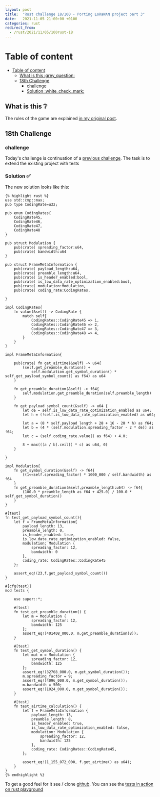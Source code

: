 ```yaml
---
layout: post
title:  "Rust challenge 18/100 - Porting LoRaWAN project part 3"
date:   2021-11-05 21:00:00 +0100
categories: rust
redirect_from:
  - /rust/2021/11/05/100rust-18
---
```


#  Table of content
<!-- MarkdownTOC autolink="true" -->

- [Table of content](#table-of-content)
	- [What is this :grey\_question:](#what-is-this-grey_question)
	- [18th Challenge](#18th-challenge)
		- [challenge](#challenge)
		- [Solution :white\_check\_mark:](#solution-white_check_mark)

<!-- /MarkdownTOC -->

## What is this :grey_question: 

The rules of the game are explained [in my original post](https://maebli.github.io/rust/2021/10/18/100rust.html). 

## 18th Challenge
### challenge

Today's challenge is continuation of a [previous challenge](https://maebli.github.io/rust/2021/11/03/100rust-17.html).
The task is to extend the existing project with tests


### Solution :white_check_mark:

The new solution looks like this:


	{% highlight rust %}
	use std::cmp::max;
	pub type CodingRate=u32;

	pub enum CodingRates{
	    CodingRate45,
	    CodingRate46,
	    CodingRate47,
	    CodingRate48
	}

	pub struct Modulation {
	    pub(crate) spreading_factor:u64,
	    pub(crate) bandwidth:u64
	}

	pub struct FrameMetaInformation {
	    pub(crate) payload_length:u64,
	    pub(crate) preamble_length:u64,
	    pub(crate) is_header_enabled:bool,
	    pub(crate) is_low_data_rate_optimization_enabled:bool,
	    pub(crate) modulation:Modulation,
	    pub(crate) coding_rate:CodingRates,

	}

	impl CodingRates{
	    fn value(&self) -> CodingRate {
	        match self{
	            CodingRates::CodingRate45 => 1,
	            CodingRates::CodingRate46 => 2,
	            CodingRates::CodingRate47 => 3,
	            CodingRates::CodingRate48 => 4,
	        }
	    }
	}

	impl FrameMetaInformation{

	    pub(crate) fn get_airtime(&self) -> u64{
	        (self.get_preamble_duration() +
	            self.modulation.get_symbol_duration() * self.get_payload_symbol_count() as f64) as u64
	    }

	    fn get_preamble_duration(&self) -> f64{
	        self.modulation.get_preamble_duration(self.preamble_length)
	    }

	    fn get_payload_symbol_count(&self) -> u64 {
	        let de = self.is_low_data_rate_optimization_enabled as u64;
	        let h = (!self.is_low_data_rate_optimization_enabled) as u64;

	        let a = (8 * self.payload_length + 28 + 16 - 20 * h) as f64;
	        let b = (4 * (self.modulation.spreading_factor - 2 * de)) as f64;
	        let c = (self.coding_rate.value() as f64) + 4.0;

	        8 + max(((a / b).ceil() * c) as u64, 0)
	    }

	}

	impl Modulation{
	    fn get_symbol_duration(&self) -> f64{
	        ((1<<self.spreading_factor) * 1000_000 / self.bandwidth) as f64
	    }
	    fn get_preamble_duration(&self,preamble_length:u64) -> f64{
	        (100.0 * preamble_length as f64 + 425.0) / 100.0 * self.get_symbol_duration()
	    }
	}

	#[test]
	fn test_get_payload_symbol_count(){
	    let f = FrameMetaInformation{
	        payload_length: 13,
	        preamble_length: 0,
	        is_header_enabled: true,
	        is_low_data_rate_optimization_enabled: false,
	        modulation: Modulation {
	            spreading_factor: 12,
	            bandwidth: 0
	        },
	        coding_rate: CodingRates::CodingRate45
	    };

	    assert_eq!(23,f.get_payload_symbol_count())
	}

	#[cfg(test)]
	mod tests {

	    use super::*;

	    #[test]
	    fn test_get_preamble_duration() {
	        let m = Modulation {
	            spreading_factor: 12,
	            bandwidth: 125
	        };
	        assert_eq!(401408_000.0, m.get_preamble_duration(8));
	    }

	    #[test]
	    fn test_get_symbol_duration() {
	        let mut m = Modulation {
	            spreading_factor: 12,
	            bandwidth: 125
	        };
	        assert_eq!(32768_000.0, m.get_symbol_duration());
	        m.spreading_factor = 9;
	        assert_eq!(4096_000.0, m.get_symbol_duration());
	        m.bandwidth = 500;
	        assert_eq!(1024_000.0, m.get_symbol_duration());
	    }

	    #[test]
	    fn test_airtime_calculation() {
	        let f = FrameMetaInformation {
	            payload_length: 13,
	            preamble_length: 8,
	            is_header_enabled: true,
	            is_low_data_rate_optimization_enabled: false,
	            modulation: Modulation {
	                spreading_factor: 12,
	                bandwidth: 125
	            },
	            coding_rate: CodingRates::CodingRate45,
	        };

	        assert_eq!(1_155_072_000, f.get_airtime() as u64);
	    }
	}
	{% endhighlight %}

To get a good feel for it see / clone [github](https://github.com/maebli/100rustsnippets/tree/master/lorawan-project-structure-2). You can see the [tests in action on rust playground](https://play.rust-lang.org/?version=stable&edition=2018&gist=fd2be0ca105830b47046f7f67fa958a0)
